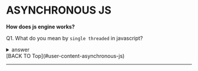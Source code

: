 # ASYNCHRONOUS JS
**How does js engine works?**

Q1. What do you mean by `single threaded` in javascript?

<details>
<summary>
answer
</summary>
<p>
This means js can execute only one at a time.two things happening in call stack:
<ul>
<li>
memory allocation
</li>
<li>
execution context
</li>
</ul>
</p>
</details>
[BACK TO Top](#user-content-asynchronous-js)

-----------------


